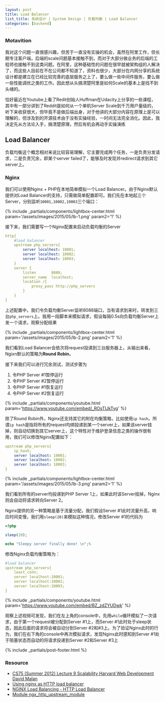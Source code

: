 ```yaml
---
layout: post
title: Load Balancer
list_title: 系统设计 | System Design | 负载均衡 | Load Balancer
categories: [backend]
---
```


### Motavition

我对这个问题一直很感兴趣，但苦于一直没有实操的机会，虽然在阿里工作，但长期专注客户端，后端的scale问题基本接触不到，而对于大部分做业务的后端的工程师也接触不到这类问题。在阿里，这种基础性的问题在很早就被架构组的人解决了，而这些人目前在不在公司都不知道了，资料也很少，大部分在内网分享的系统设计都是建立在已经比较完善的底层服务之上了，要么做一些中间件服务，要么做一些性能调优之类的工作。因此想从头搞清楚阿里是如何Scale的基本上是找不到头绪的。

恰好最近在Youtube上看了Redit创始人Huffman在Udacity上分享的一些课程，其中有一部分讲到了Reddit是如何从一个单机Server Scale到千万用户量级的，听下来收获很大，但毕竟不是做后端出身，对于他讲的大部分内容在原理上是可以理解的，但涉及到的开源技术由于没有实操经验，一时间无法完全消化。因此，我决定先从方法论入手，搞清楚原理，然后有机会再动手实操演练


## Load Balancer

负载均衡这个概念相对来说比较容易理解，它主要完成两个任务，一是负责分发请求，二是负责冗余，即某个server failed了，能够及时发现并redirect请求到其它server上。


### Nginx 

我们可以使用Nginx + PHP在本地简单模拟一个Load Balancer。由于Nginx默认提供对Load Balancer的支持，只需做简单配置即可。我们先在本地起三个Server，分别监听`10001,10002,10003`三个端口：

{% include _partials/components/lightbox-center.html param='/assets/images/2015/05/lb-1.png' param2='1' %}

接下来，我们需要写一个Nginx配置来启动负载均衡的Server

```yaml
http{
    #load balancer
    upstream php_servers{
        server localhost: 10001;
        server localhost: 10002;
        server localhost: 10003;
    }
    server {
        listen       8080;
        server_name  localhost;
        location /{
            proxy_pass http://php_servers
        }
    }
}
```
上述配置中，我们令负载均衡Server监听8088端口，当有请求到来时，转发到三台`php_servers`上。我用一段脚本来模拟请求，假设每隔0.5s向负载均衡Server上发一个请求，观察分配结果

{% include _partials/components/lightbox-center.html param='/assets/images/2015/05/lb-2.png' param2='1' %}

我们看到Load Balancer会依次将request投递到三台服务器上，从输出来看，Ngixn默认的策略为**Round Robin**。

接下来我们可以进行冗余测试，测试步骤为

1. 令PHP Server #1暂停运行
2. 令PHP Server #2暂停运行
3. 令PHP Server #1恢复运行
4. 令PHP Server #2恢复运行

{% include _partials/components/youtube.html param='https://www.youtube.com/embed/_ROsTIJkTyg' %}

除了Round Robin外，Nginx还支持其它的附在均衡策略，比如使用`ip hash`。所谓`ip hash`是指将所有的request均绑投递到某一个server上，如果该server挂掉，则自动切换到其它server上，这个特性对于维护登录信息之类的操作很有用，我们可以修改Nginx配置如下：

```yaml
upstream php_servers{
    ip_hash;
    server localhost: 10001;
    server localhost: 10002;
    server localhost: 10003;
}
```

{% include _partials/components/lightbox-center.html param='/assets/images/2015/05/lb-3.png' param2='1' %}

我们看到所有的server均投递到PHP Server 1上，如果此时该Server挂掉，Nginx则会自动将请求转向Server 2。

Nginx提供的另一种策略是基于流量分配，我们假设Server #1此时流量升高，响应时间变慢，我们用`sleep(20)`来模拟这种情况，修改Server #1的代码为

```php
<?php

sleep(20);

echo "Sleepy server finally done! \n";%
```
修改Nginx负载均衡策略为：

```yaml
#load balancer
upstream php_servers{
    least_conn;
    server localhost:10001;
    server localhost:10002;
    server localhost:10003;
}
```

{% include _partials/components/youtube.html param='https://www.youtube.com/embed/BZ_zdZYUDwk' %}

观察上述视频可发现，我们在左上角的console中，先用`while`循环模拟了一次请求，由于第一个request被分配到Server #1上，而Server #1此时处于sleep状态，因此后面的请求将会被自动分到Server #2和#3上。为了验证Nginx此时的行为，我们在右下角的console中再次模拟请求，发现Nginx此时感知到Server #1处于阻塞状态而自动的将请求投递到Server #2和Server #3上

{% include _partials/post-footer.html %}

### Resource

- [CS75 (Summer 2012) Lecture 9 Scalability Harvard Web Development David Malan](https://www.youtube.com/watch?v=-W9F__D3oY4&t=955s)
- [Using nginx as HTTP load balancer](http://nginx.org/en/docs/http/load_balancing.html)
- [NGINX Load Balancing - HTTP Load Balancer](https://docs.nginx.com/nginx/admin-guide/load-balancer/http-load-balancer/)
- [Module ngx_http_upstream_module](http://nginx.org/en/docs/http/ngx_http_upstream_module.html)


